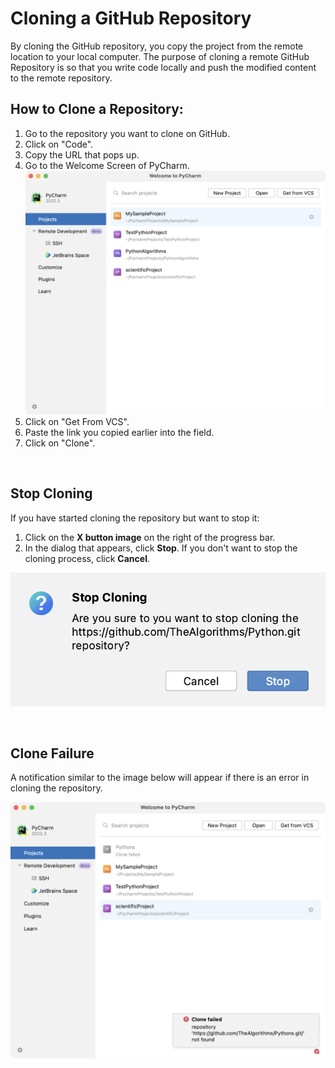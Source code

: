 # Cloning a GitHub Repository

By cloning the GitHub repository, you copy the project from the remote location to your local computer. The purpose of cloning a remote GitHub Repository is so that you write code locally and push the modified content to the remote repository. 


## How to Clone a Repository:
1. Go to the repository you want to clone on GitHub.
2. Click on "Code".
3. Copy the URL that pops up.
4. Go to the Welcome Screen of PyCharm.
![Welcome Screen](./images/clone/welcome_screen.png)
5. Click on "Get From VCS".
6. Paste the link you copied earlier into the field.
7. Click on "Clone".

<br>

## Stop Cloning
If you have started cloning the repository but want to stop it:

1. Click on the **X button image** on the right of the progress bar.
2. In the dialog that appears, click **Stop**. If you don't want to stop the cloning process, click **Cancel**.

![Stop Cloning](./images/clone/stop_cloning.png)

<br>

## Clone Failure

A notification similar to the image below will appear if there is an error in cloning the repository. 

![Clone Failure](./images/clone/clone_failed.png)


